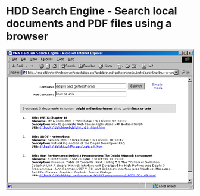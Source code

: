 HDD Search Engine - Search local documents and PDF files using a browser
========================================================================

![](/img/posts/vmasoft/hddsearch.png)
